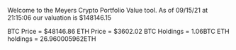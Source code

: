 Welcome to the Meyers Crypto Portfolio Value tool. 
As of 09/15/21 at 21:15:06 our valuation is $148146.15 

BTC Price = $48146.86
 ETH Price = $3602.02
BTC Holdings = 1.06BTC
 ETH holdings = 26.960005962ETH 
